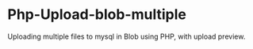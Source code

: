 # Php-Upload-blob-multiple
Uploading multiple files to mysql in Blob using PHP, with upload preview.
